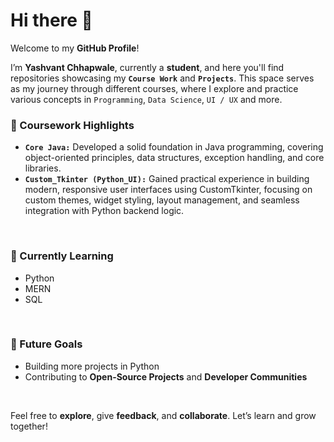 # Hi there 👋

Welcome to my **GitHub Profile**!

I’m **Yashvant Chhapwale**, currently a **student**, and here you'll find repositories showcasing my **`Course Work`** and **`Projects`**. This space serves as my journey through different courses, where I explore and practice various concepts in `Programming`, `Data Science`, `UI / UX` and more.
<br>

### 📘 Coursework Highlights

- **`Core Java:`** Developed a solid foundation in Java programming, covering object-oriented principles, data structures, exception handling, and core libraries.
- **`Custom_Tkinter (Python_UI):`** Gained practical experience in building modern, responsive user interfaces using CustomTkinter, focusing on custom themes, widget styling, layout management, and seamless integration with Python backend logic.
<br>

### 🌱 Currently Learning

- Python
- MERN
- SQL
<br>

### 🚀 Future Goals

- Building more projects in Python
- Contributing to **Open-Source Projects** and **Developer Communities**
<br>

Feel free to **explore**, give **feedback**, and **collaborate**. Let’s learn and grow together!

<!---
Yashvant-Chhapwale-Course-Work/Yashvant-Chhapwale-Course-Work is a ✨ special ✨ repository because its `README.md` (this file) appears on your GitHub profile.
You can click the Preview link to take a look at your changes.
--->
